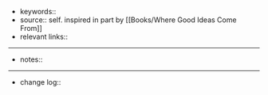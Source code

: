 - keywords::
- source:: self. inspired in part by [[Books/Where Good Ideas Come From]]
- relevant links::
- ------------------------------
- notes::
- ------------------------------
- change log::
